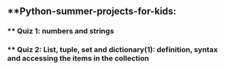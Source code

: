 ## **Python-summer-projects-for-kids: 
### ** Quiz 1: numbers and strings
### ** Quiz 2: List, tuple, set and dictionary(1): definition, syntax and accessing the items in the collection 
